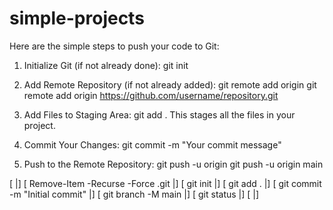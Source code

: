 # simple-projects

Here are the simple steps to push your code to Git:

1. Initialize Git (if not already done):
git init

2. Add Remote Repository (if not already added):
git remote add origin <repository-URL>
git remote add origin https://github.com/username/repository.git

3. Add Files to Staging Area:
git add .
This stages all the files in your project.

4. Commit Your Changes:
git commit -m "Your commit message"

5. Push to the Remote Repository:
git push -u origin <branch-name>
git push -u origin main

[                                                                       |]
[                        Remove-Item -Recurse -Force .git               |]
[                       git init                                        |]
[                       git add .                                       |]
[                       git commit -m "Initial commit"                  |]
[                       git branch -M main                              |]
[                       git status                                      |]
[                                                                       |]
